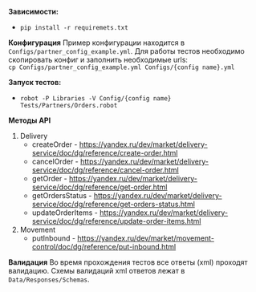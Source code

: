 **Зависимости:**
- `pip install -r requiremets.txt`


**Конфигурация**
Пример конфигурации находится в `Configs/partner_config_example.yml`.
Для работы тестов необходимо скопировать конфиг и заполнить необходимые urls:  
`cp Configs/partner_config_example.yml Configs/{config name}.yml`


**Запуск тестов:**
- `robot -P Libraries -V Config/{config name} Tests/Partners/Orders.robot`


**Методы API**
1. Delivery
   * createOrder - https://yandex.ru/dev/market/delivery-service/doc/dg/reference/create-order.html
   * cancelOrder - https://yandex.ru/dev/market/delivery-service/doc/dg/reference/cancel-order.html
   * getOrder - https://yandex.ru/dev/market/delivery-service/doc/dg/reference/get-order.html
   * getOrdersStatus - https://yandex.ru/dev/market/delivery-service/doc/dg/reference/get-orders-status.html
   * updateOrderItems - https://yandex.ru/dev/market/delivery-service/doc/dg/reference/update-order-items.html
2. Movement
    * putInbound - https://yandex.ru/dev/market/movement-control/doc/dg/reference/put-inbound.html
    

**Валидация**
Во время прохождения тестов все ответы (xml) проходят валидацию.
Схемы валидаций xml ответов лежат в `Data/Responses/Schemas`.
